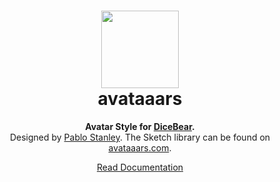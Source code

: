 <h1 align="center"><img src="https://dicebear.com/api/avataaars/1.svg" width="124" /> <br />avataaars</h1>
<p align="center">
  <strong>Avatar Style for <a href="https://dicebear.com/">DiceBear</a>.</strong><br />
  Designed by <a href="https://twitter.com/pablostanley">Pablo Stanley</a>. The Sketch library can be found on
<a href="https://avataaars.com/">avataaars.com</a>.
</p>

<p align="center">
  <a href="https://dicebear.com/styles/avataaars">
    Read Documentation
  </a>
</p>

